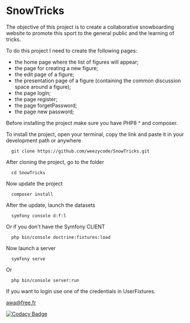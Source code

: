 # SnowTricks

The objective of this project is to create a collaborative snowboarding website to promote this sport to the general public and the learning of tricks.

To do this project I need to create the following pages:

   * the home page where the list of figures will appear;
   * the page for creating a new figure;
   * the edit page of a figure;
   * the presentation page of a figure (containing the common discussion space around a figure);
   * the page login; 
   * the page register;
   * the page forgetPassword;
   * the page new password; 

Before installing the project make sure you have PHP8 ^ and composer.

To install the project, open your terminal, copy the link and paste it in your development path or anywhere

      git clone https://github.com/weezycode/SnowTricks.git

After cloning the project, go to the folder

      cd SnowTricks

Now update the project

      composer install
      
After the update, launch the datasets

      symfony console d:f:l  
Or if you don't have the Symfony CLIENT    
   
      php bin/console doctrine:fixtures:load

Now launch a server 

      symfony serve       
Or

      php bin/console server:run
If you want to login use one of the credentials in UserFixtures.

<email>awa@free.fr<email>
   

[![Codacy Badge](https://app.codacy.com/project/badge/Grade/9aa560c308764b34b5bcba84f86170d6)](https://www.codacy.com/gh/weezycode/SnowTricks/dashboard?utm_source=github.com&amp;utm_medium=referral&amp;utm_content=weezycode/SnowTricks&amp;utm_campaign=Badge_Grade)
